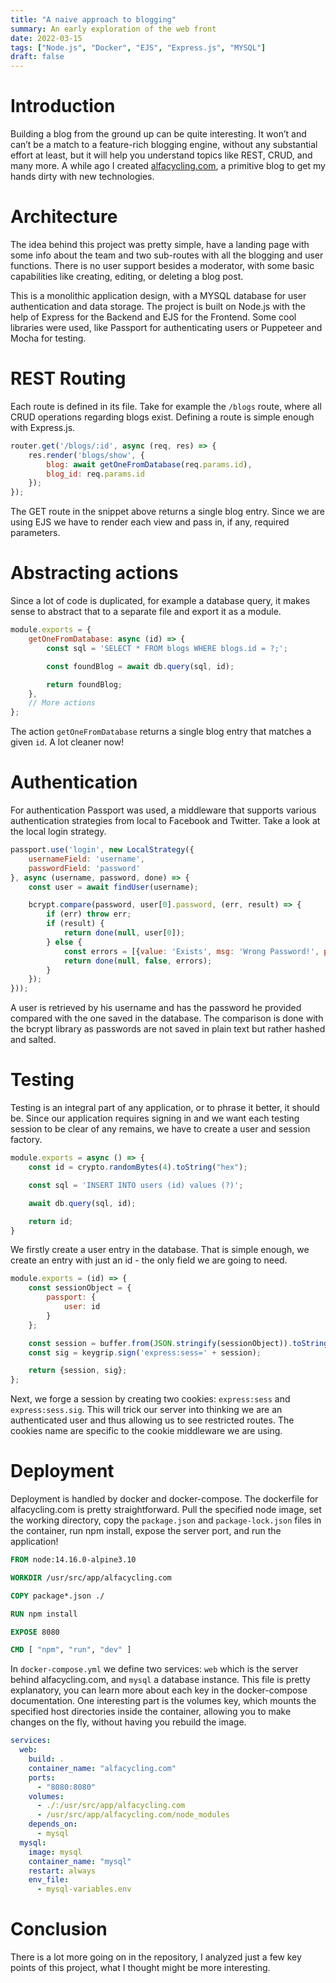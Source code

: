 ```yaml
---
title: "A naive approach to blogging"
summary: An early exploration of the web front
date: 2022-03-15
tags: ["Node.js", "Docker", "EJS", "Express.js", "MYSQL"]
draft: false
---
```


# Introduction

Building a blog from the ground up can be quite interesting. It won’t and can’t be a match to a feature-rich blogging
engine, without any substantial effort at least, but it will help you understand topics like REST, CRUD, and many more.
A while ago I created [alfacycling.com](https://github.com/xrazis/alfacycling.com), a primitive blog to get my hands
dirty with new technologies.

# Architecture

The idea behind this project was pretty simple, have a landing page with some info about the team and two sub-routes
with all the blogging and user functions. There is no user support besides a moderator, with some basic capabilities
like creating, editing, or deleting a blog post.

This is a monolithic application design, with a MYSQL database for user authentication and data storage. The project is
built on Node.js with the help of Express for the Backend and EJS for the Frontend. Some cool libraries were used, like
Passport for authenticating users or Puppeteer and Mocha for testing.

# REST Routing

Each route is defined in its file. Take for example the `/blogs` route, where all CRUD operations regarding blogs exist.
Defining a route is simple enough with Express.js.

```js
router.get('/blogs/:id', async (req, res) => {
    res.render('blogs/show', {
        blog: await getOneFromDatabase(req.params.id),
        blog_id: req.params.id
    });
});
```

The GET route in the snippet above returns a single blog entry. Since we are using EJS we have to render each view and
pass in, if any, required parameters.

# Abstracting actions

Since a lot of code is duplicated, for example a database query, it makes sense to abstract that to a separate file and
export it as a module.

```js
module.exports = {
    getOneFromDatabase: async (id) => {
        const sql = 'SELECT * FROM blogs WHERE blogs.id = ?;';

        const foundBlog = await db.query(sql, id);

        return foundBlog;
    },
    // More actions
};
```

The action `getOneFromDatabase` returns a single blog entry that matches a given `id`. A lot cleaner now!

# Authentication

For authentication Passport was used, a middleware that supports various authentication strategies from local to
Facebook and Twitter. Take a look at the local login strategy.

```js
passport.use('login', new LocalStrategy({
    usernameField: 'username',
    passwordField: 'password'
}, async (username, password, done) => {
    const user = await findUser(username);

    bcrypt.compare(password, user[0].password, (err, result) => {
        if (err) throw err;
        if (result) {
            return done(null, user[0]);
        } else {
            const errors = [{value: 'Exists', msg: 'Wrong Password!', param: 'password', location: 'passport'}];
            return done(null, false, errors);
        }
    });
}));
```

A user is retrieved by his username and has the password he provided compared with the one saved in the database. The
comparison is done with the bcrypt library as passwords are not saved in plain text but rather hashed and salted.

# Testing

Testing is an integral part of any application, or to phrase it better, it should be. Since our application requires
signing in and we want each testing session to be clear of any remains, we have to create a user and session factory.

```js
module.exports = async () => {
    const id = crypto.randomBytes(4).toString("hex");

    const sql = 'INSERT INTO users (id) values (?)';

    await db.query(sql, id);

    return id;
}
```

We firstly create a user entry in the database. That is simple enough, we create an entry with just an id - the only
field we are going to need.

```js
module.exports = (id) => {
    const sessionObject = {
        passport: {
            user: id
        }
    };

    const session = buffer.from(JSON.stringify(sessionObject)).toString('base64');
    const sig = keygrip.sign('express:sess=' + session);

    return {session, sig};
};
```

Next, we forge a session by creating two cookies: `express:sess` and `express:sess.sig`. This will trick our server into
thinking we are an authenticated user and thus allowing us to see restricted routes. The cookies name are specific to
the cookie middleware we are using.

# Deployment

Deployment is handled by docker and docker-compose. The dockerfile for alfacycling.com is pretty straightforward. Pull
the specified node image, set the working directory, copy the `package.json` and `package-lock.json` files in the
container, run npm install, expose the server port, and run the application!

```dockerfile
FROM node:14.16.0-alpine3.10

WORKDIR /usr/src/app/alfacycling.com

COPY package*.json ./

RUN npm install

EXPOSE 8080

CMD [ "npm", "run", "dev" ]
```

In `docker-compose.yml`  we define two services: `web` which is the server behind alfacycling.com, and `mysql` a
database instance. This file is pretty explanatory, you can learn more about each key in the docker-compose
documentation. One interesting part is the volumes key, which mounts the specified host directories inside the
container, allowing you to make changes on the fly, without having you rebuild the image.

```yml
services:
  web:
    build: .
    container_name: "alfacycling.com"
    ports:
      - "8080:8080"
    volumes:
      - ./:/usr/src/app/alfacycling.com
      - /usr/src/app/alfacycling.com/node_modules
    depends_on:
      - mysql
  mysql:
    image: mysql
    container_name: "mysql"
    restart: always
    env_file:
      - mysql-variables.env
```

# Conclusion

There is a lot more going on in the repository, I analyzed just a few key points of this project, what I thought might
be more interesting.
